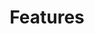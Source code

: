 ---
description: List of features that AlloyEditor has.
layout: feature
title: Features
icon: "code-file"
weight: 3
---